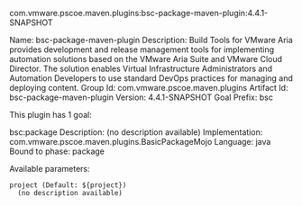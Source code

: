 com.vmware.pscoe.maven.plugins:bsc-package-maven-plugin:4.4.1-SNAPSHOT

Name: bsc-package-maven-plugin
Description: Build Tools for VMware Aria provides development and release
  management tools for implementing automation solutions based on the VMware
  Aria Suite and VMware Cloud Director. The solution enables Virtual
  Infrastructure Administrators and Automation Developers to use standard
  DevOps practices for managing and deploying content.
Group Id: com.vmware.pscoe.maven.plugins
Artifact Id: bsc-package-maven-plugin
Version: 4.4.1-SNAPSHOT
Goal Prefix: bsc

This plugin has 1 goal:

bsc:package
  Description: (no description available)
  Implementation: com.vmware.pscoe.maven.plugins.BasicPackageMojo
  Language: java
  Bound to phase: package

  Available parameters:

    project (Default: ${project})
      (no description available)

